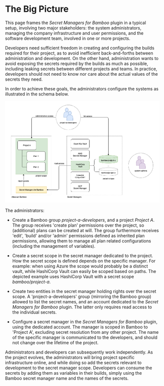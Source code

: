 # The Big Picture

This page frames the *Secret Managers for Bamboo* plugin in a typical setup, involving two major stakeholders:
the system administrators, managing the company infrastructure and user permissions, 
and the software development team, involved in one or more projects.

Developers need sufficient freedom in creating and configuring the builds required for their project, as to
avoid inefficient back-and-forths between administration and development.
On the other hand, administration wants to avoid exposing the secrets required by the builds as much as
possible, including leaking secrets between different projects and teams.
In practice, developers should not need to know nor care about the actual values of the secrets they need.

In order to achieve these goals, the administrators configure the systems as illustrated in the schema below.

<kbd>![big-picture](_media/screenshots/smb_big_picture.png "Secret Managers Big Picture")</kbd>

The administrators:

- Create a Bamboo group *project-a-developers*, and a project *Project A*.
The group receives 'create plan' permissions over the project, so (additional) plans can be created at will.
The group furthermore receives 'edit', 'build' and/or 'admin' permissions defined as inherited plan permissions,
allowing them to manage all plan related configurations (including the management of variables).

- Create a secret scope in the secret manager dedicated to the project. How the secret scope is defined depends on the
specific manager. For example: when using Azure the scope would probably be a distinct vault, while HashiCorp Vault
can easily be scoped based on paths. The depicted example uses HashiCorp Vault with a secret scope *bamboo/project-a*.

- Create two entities in the secret manager holding rights over the secret scope. A 'project-a-developers' group (mirroring the Bamboo group) allowed
to list the secret names, and an account dedicated to the *Secret Managers for Bamboo* plugin.
The latter only requires read access to the individual secrets.

- Configure a secret manager in the *Secret Managers for Bamboo* plugin, using the dedicated account. The manager is scoped
in Bamboo to 'Project A', excluding secret resolution from any other project.
The name of the specific manager is communicated to the developers, and should not change over the lifetime of the project.

Administrators and developers can subsequently work independently. As the project evolves,
the administrators will bring project specific infrastructure online, and while doing so add the secrets relevant to
development to the secret manager scope. Developers can consume the secrets by adding them as variables in their builds,
simply using the Bamboo secret manager name and the names of the secrets.

